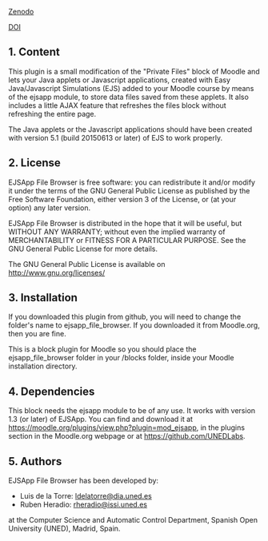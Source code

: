 [Zenodo](https://zenodo.org/badge/latestdoi/18948/UNEDLabs/moodle-block_ejsapp_file_browser)

[DOI](10.5281/zenodo.33842)

## 1. Content

This plugin is a small modification of the "Private Files" block of Moodle and lets your Java applets or Javascript
applications, created with Easy Java/Javascript Simulations (EJS) added to your Moodle course by means of the ejsapp
module, to store data files saved from these applets. It also includes a little AJAX feature that refreshes the files
block without refreshing the entire page.

The Java applets or the Javascript applications should have been created with version 5.1 (build 20150613 or later) of
EJS to work properly.

## 2. License

EJSApp File Browser is free software: you can redistribute it and/or modify it under the terms of the GNU General Public
License as published by the Free Software Foundation, either version 3 of the License, or (at your option) any later
version.

EJSApp File Browser is distributed in the hope that it will be useful, but WITHOUT ANY WARRANTY; without even the
implied warranty of MERCHANTABILITY or FITNESS FOR A PARTICULAR PURPOSE.  See the GNU General Public License for more
details.

The GNU General Public License is available on <http://www.gnu.org/licenses/>
  
## 3. Installation

If you downloaded this plugin from github, you will need to change the folder's name to ejsapp_file_browser. If you
downloaded it from Moodle.org, then you are fine.

This is a block plugin for Moodle so you should place the ejsapp_file_browser folder in your /blocks folder, inside your
Moodle installation directory.

## 4. Dependencies

This block needs the ejsapp module to be of any use. It works with version 1.3 (or later) of EJSApp. You can find and
download it at https://moodle.org/plugins/view.php?plugin=mod_ejsapp, in the plugins section in the
Moodle.org webpage or at https://github.com/UNEDLabs.

## 5. Authors

EJSApp File Browser has been developed by:
 - Luis de la Torre: ldelatorre@dia.uned.es
 - Ruben Heradio: rheradio@issi.uned.es

  at the Computer Science and Automatic Control Department, Spanish Open University (UNED), Madrid, Spain.
